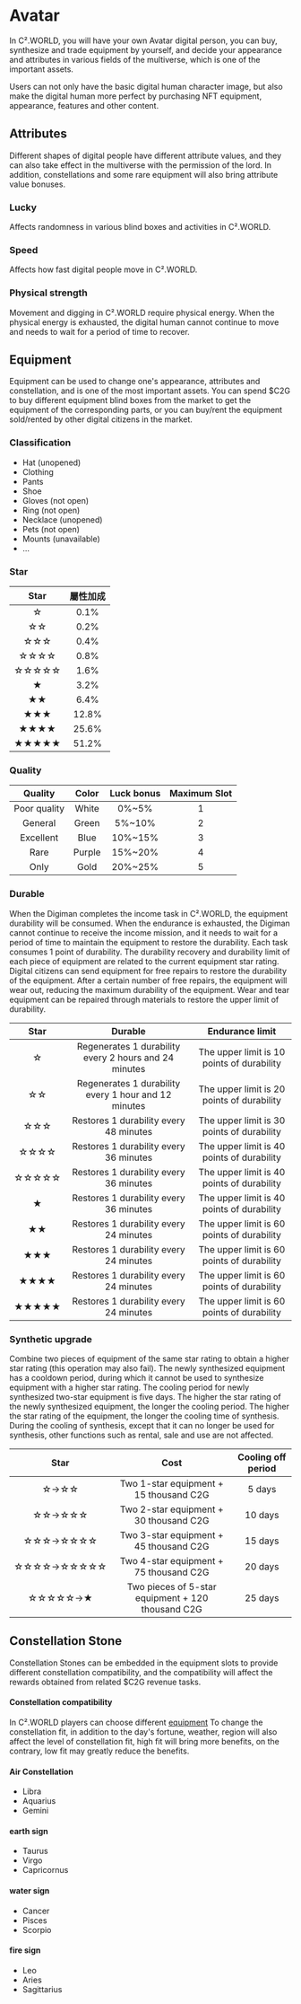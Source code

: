 # Avatar

In C².WORLD, you will have your own Avatar digital person, you can buy, synthesize and trade equipment by yourself, and decide your appearance and attributes in various fields of the multiverse, which is one of the important assets.

Users can not only have the basic digital human character image, but also make the digital human more perfect by purchasing NFT equipment, appearance, features and other content.

## Attributes

Different shapes of digital people have different attribute values, and they can also take effect in the multiverse with the permission of the lord. In addition, constellations and some rare equipment will also bring attribute value bonuses.

### Lucky

Affects randomness in various blind boxes and activities in C².WORLD.

### Speed

Affects how fast digital people move in C².WORLD.

### Physical strength

Movement and digging in C².WORLD require physical energy. When the physical energy is exhausted, the digital human cannot continue to move and needs to wait for a period of time to recover.

## Equipment

Equipment can be used to change one's appearance, attributes and constellation, and is one of the most important assets. You can spend $C2G to buy different equipment blind boxes from the market to get the equipment of the corresponding parts, or you can buy/rent the equipment sold/rented by other digital citizens in the market.

### Classification

* Hat (unopened)
* Clothing
* Pants
* Shoe
* Gloves (not open)
* Ring (not open)
* Necklace (unopened)
* Pets (not open)
* Mounts (unavailable)
* ...

### Star

|  Star |  屬性加成 |
| :---: | :---: |
|   ☆   |  0.1% |
|   ☆☆  |  0.2% |
|  ☆☆☆  |  0.4% |
|  ☆☆☆☆ |  0.8% |
| ☆☆☆☆☆ |  1.6% |
|   ★   |  3.2% |
|   ★★  |  6.4% |
|  ★★★  | 12.8% |
|  ★★★★ | 25.6% |
| ★★★★★ | 51.2% |

### Quality

|    Quality   |  Color | Luck bonus | Maximum Slot |
| :----------: | :----: | :--------: | :----------: |
| Poor quality |  White |   0%\~5%   |       1      |
|    General   |  Green |   5%\~10%  |       2      |
|   Excellent  |  Blue  |  10%\~15%  |       3      |
|     Rare     | Purple |  15%\~20%  |       4      |
|     Only     |  Gold  |  20%\~25%  |       5      |

### Durable

When the Digiman completes the income task in C².WORLD, the equipment durability will be consumed. When the endurance is exhausted, the Digiman cannot continue to receive the income mission, and it needs to wait for a period of time to maintain the equipment to restore the durability. Each task consumes 1 point of durability. The durability recovery and durability limit of each piece of equipment are related to the current equipment star rating. Digital citizens can send equipment for free repairs to restore the durability of the equipment. After a certain number of free repairs, the equipment will wear out, reducing the maximum durability of the equipment. Wear and tear equipment can be repaired through materials to restore the upper limit of durability.

|  Star |                        Durable                        |               Endurance limit              |
| :---: | :---------------------------------------------------: | :----------------------------------------: |
|   ☆   | Regenerates 1 durability every 2 hours and 24 minutes | The upper limit is 10 points of durability |
|   ☆☆  |  Regenerates 1 durability every 1 hour and 12 minutes | The upper limit is 20 points of durability |
|  ☆☆☆  |         Restores 1 durability every 48 minutes        | The upper limit is 30 points of durability |
|  ☆☆☆☆ |         Restores 1 durability every 36 minutes        | The upper limit is 40 points of durability |
| ☆☆☆☆☆ |         Restores 1 durability every 36 minutes        | The upper limit is 40 points of durability |
|   ★   |         Restores 1 durability every 36 minutes        | The upper limit is 40 points of durability |
|   ★★  |         Restores 1 durability every 24 minutes        | The upper limit is 60 points of durability |
|  ★★★  |         Restores 1 durability every 24 minutes        | The upper limit is 60 points of durability |
|  ★★★★ |         Restores 1 durability every 24 minutes        | The upper limit is 60 points of durability |
| ★★★★★ |         Restores 1 durability every 24 minutes        | The upper limit is 60 points of durability |

### Synthetic upgrade

Combine two pieces of equipment of the same star rating to obtain a higher star rating (this operation may also fail). The newly synthesized equipment has a cooldown period, during which it cannot be used to synthesize equipment with a higher star rating. The cooling period for newly synthesized two-star equipment is five days. The higher the star rating of the newly synthesized equipment, the longer the cooling period. The higher the star rating of the equipment, the longer the cooling time of synthesis. During the cooling of synthesis, except that it can no longer be used for synthesis, other functions such as rental, sale and use are not affected.

|    Star    |                        Cost                       | Cooling off period |
| :--------: | :-----------------------------------------------: | :----------------: |
|    ☆→☆☆    |       Two 1-star equipment + 15 thousand C2G      |       5 days       |
|   ☆☆→☆☆☆   |       Two 2-star equipment + 30 thousand C2G      |       10 days      |
|  ☆☆☆→☆☆☆☆  |       Two 3-star equipment + 45 thousand C2G      |       15 days      |
| ☆☆☆☆→☆☆☆☆☆ |       Two 4-star equipment + 75 thousand C2G      |       20 days      |
|   ☆☆☆☆☆→★  | Two pieces of 5-star equipment + 120 thousand C2G |       25 days      |

## Constellation Stone

Constellation Stones can be embedded in the equipment slots to provide different constellation compatibility, and the compatibility will affect the rewards obtained from related $C2G revenue tasks.

#### Constellation compatibility

In C².WORLD players can choose different [equipment](Avatar.md#equipment) To change the constellation fit, in addition to the day's fortune, weather, region will also affect the level of constellation fit, high fit will bring more benefits, on the contrary, low fit may greatly reduce the benefits.

#### Air Constellation

* Libra
* Aquarius
* Gemini

#### earth sign

* Taurus
* Virgo
* Capricornus

#### water sign

* Cancer
* Pisces
* Scorpio

#### fire sign

* Leo
* Aries
* Sagittarius
